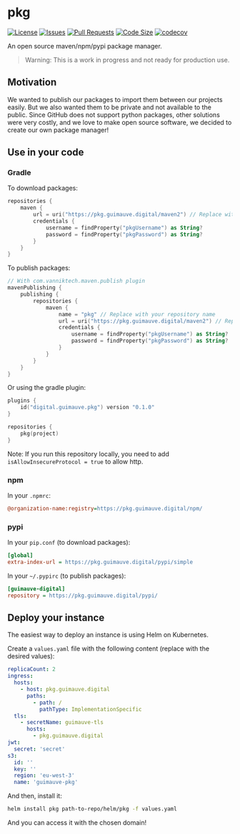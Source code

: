 # pkg

[![License](https://img.shields.io/github/license/guimauvedigital/pkg)](LICENSE)
[![Issues](https://img.shields.io/github/issues/guimauvedigital/pkg)]()
[![Pull Requests](https://img.shields.io/github/issues-pr/guimauvedigital/pkg)]()
[![Code Size](https://img.shields.io/github/languages/code-size/guimauvedigital/pkg)]()
[![codecov](https://codecov.io/gh/guimauvedigital/pkg/graph/badge.svg?token=XZ7HrShgH3)](https://codecov.io/gh/guimauvedigital/pkg)

An open source maven/npm/pypi package manager.

> Warning: This is a work in progress and not ready for production use.

## Motivation

We wanted to publish our packages to import them between our projects easily. But we also wanted them to be private and
not available to the public. Since GitHub does not support python packages, other solutions were very costly, and we
love to make open source software, we decided to create our own package manager!

## Use in your code

### Gradle

To download packages:

```kotlin
repositories {
    maven {
        url = uri("https://pkg.guimauve.digital/maven2") // Replace with your repository URL
        credentials {
            username = findProperty("pkgUsername") as String?
            password = findProperty("pkgPassword") as String?
        }
    }
}
```

To publish packages:

```kotlin
// With com.vanniktech.maven.publish plugin
mavenPublishing {
    publishing {
        repositories {
            maven {
                name = "pkg" // Replace with your repository name
                url = uri("https://pkg.guimauve.digital/maven2") // Replace with your repository URL
                credentials {
                    username = findProperty("pkgUsername") as String?
                    password = findProperty("pkgPassword") as String?
                }
            }
        }
    }
}
```

Or using the gradle plugin:

```kotlin
plugins {
    id("digital.guimauve.pkg") version "0.1.0"
}

repositories {
    pkg(project)
}
```

Note: If you run this repository locally, you need to add `isAllowInsecureProtocol = true` to allow http.

### npm

In your `.npmrc`:

```ini
@organization-name:registry=https://pkg.guimauve.digital/npm/
```

### pypi

In your `pip.conf` (to download packages):

```ini
[global]
extra-index-url = https://pkg.guimauve.digital/pypi/simple
```

In your `~/.pypirc` (to publish packages):

```ini
[guimauve-digital]
repository = https://pkg.guimauve.digital/pypi/
```

## Deploy your instance

The easiest way to deploy an instance is using Helm on Kubernetes.

Create a `values.yaml` file with the following content (replace with the desired values):

```yaml
replicaCount: 2
ingress:
  hosts:
    - host: pkg.guimauve.digital
      paths:
        - path: /
          pathType: ImplementationSpecific
  tls:
    - secretName: guimauve-tls
      hosts:
        - pkg.guimauve.digital
jwt:
  secret: 'secret'
s3:
  id: ''
  key: ''
  region: 'eu-west-3'
  name: 'guimauve-pkg'
```

And then, install it:

```bash
helm install pkg path-to-repo/helm/pkg -f values.yaml
```

And you can access it with the chosen domain!

